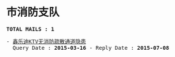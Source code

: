 # 市消防支队
<pre><b>TOTAL MAILS : 1</b></pre>
<pre>
- <a href="../../categories/mails/3015.md">鑫乐迪KTV无消防疏散通道隐患</a><br/>  Query Date : <b>2015-03-16</b> - Reply Date : <b>2015-07-08</b>
</pre>
